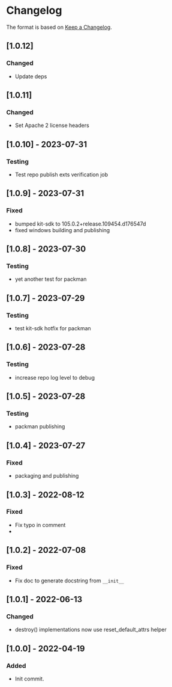 # Changelog

The format is based on [Keep a Changelog](https://keepachangelog.com/en/1.0.0/).

## [1.0.12]
### Changed
- Update deps

## [1.0.11]
### Changed
- Set Apache 2 license headers

## [1.0.10] - 2023-07-31
### Testing
- Test repo publish exts verification job

## [1.0.9] - 2023-07-31
### Fixed
- bumped kit-sdk to 105.0.2+release.109454.d176547d
- fixed windows building and publishing

## [1.0.8] - 2023-07-30
### Testing
- yet another test for packman

## [1.0.7] - 2023-07-29
### Testing
- test kit-sdk hotfix for packman

## [1.0.6] - 2023-07-28
### Testing
- increase repo log level to debug

## [1.0.5] - 2023-07-28
### Testing
- packman publishing

## [1.0.4] - 2023-07-27
### Fixed
- packaging and publishing

## [1.0.3] - 2022-08-12
### Fixed
- Fix typo in comment
-
## [1.0.2] - 2022-07-08
### Fixed
- Fix doc to generate docstring from `__init__`

## [1.0.1] - 2022-06-13
### Changed
- destroy() implementations now use reset_default_attrs helper

## [1.0.0] - 2022-04-19
### Added
- Init commit.
